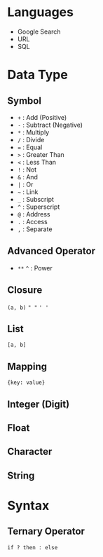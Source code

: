 # Languages
- Google Search
- URL
- SQL

# Data Type
## Symbol
- `+` : Add (Positive)
- `-` : Subtract (Negative)
- `*` : Multiply
- `/` : Divide
- `=` : Equal
- `>` : Greater Than
- `<` : Less Than
- `!` : Not
- `&` : And
- `|` : Or
- `~` : Link
- `_` : Subscript
- `^` : Superscript
- `@` : Address
- `.` : Access
- `,` : Separate
## Advanced Operator
- `**` `^` : Power
## Closure
`(a, b)`
`" "`
`' '`
## List
`[a, b]`
## Mapping
`{key: value}`
## Integer (Digit)
## Float
## Character
## String

# Syntax
## Ternary Operator
`if ? then : else`